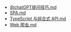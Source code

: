 - [ 向chatGPT提问技巧.md ]( 向chatGPT提问技巧.md )
- [ SPA.md ]( SPA.md )
- [ TypeScript 与组合式 API.md ]( TypeScript%20与组合式%20API.md )
- [ Web 爬虫.md ]( Web%20爬虫.md )